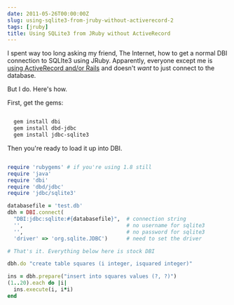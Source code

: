 ```yaml
---
date: 2011-05-26T00:00:00Z
slug: using-sqlite3-from-jruby-without-activerecord-2
tags: [jruby]
title: Using SQLite3 from JRuby without ActiveRecord
---
```


I spent way too long asking my friend, The Internet, how to get a normal DBI connection to SQLIte3 using JRuby. Apparently, everyone except me is [using ActiveRecord and/or Rails](http://jruby-extras.rubyforge.org/activerecord-jdbc-adapter/) and doesn't *want* to just connect to the database.

But I do. Here's how.

First, get the gems:


~~~bash

  gem install dbi
  gem install dbd-jdbc
  gem install jdbc-sqlite3

~~~

Then you're ready to load it up into DBI.


~~~ruby

require 'rubygems' # if you're using 1.8 still
require 'java'
require 'dbi'
require 'dbd/jdbc'
require 'jdbc/sqlite3'

databasefile = 'test.db'
dbh = DBI.connect(
  "DBI:jdbc:sqlite:#{databasefile}",  # connection string
  '',                                 # no username for sqlite3
  '',                                 # no password for sqlite3
  'driver' => 'org.sqlite.JDBC')      # need to set the driver

# That's it. Everything below here is stock DBI

dbh.do "create table squares (i integer, isquared integer)"

ins = dbh.prepare("insert into squares values (?, ?)")
(1..20).each do |i|
  ins.execute(i, i*i)
end


~~~
